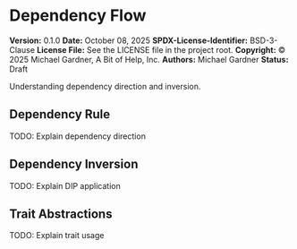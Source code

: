 # Dependency Flow

**Version:** 0.1.0
**Date:** October 08, 2025
**SPDX-License-Identifier:** BSD-3-Clause
**License File:** See the LICENSE file in the project root.
**Copyright:** © 2025 Michael Gardner, A Bit of Help, Inc.
**Authors:** Michael Gardner
**Status:** Draft

Understanding dependency direction and inversion.

## Dependency Rule

TODO: Explain dependency direction

## Dependency Inversion

TODO: Explain DIP application

## Trait Abstractions

TODO: Explain trait usage
